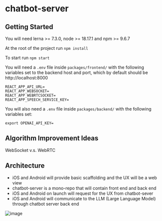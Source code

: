 # chatbot-server

## Getting Started
You will need lerna >= 7.3.0, node >= 18.17.1 and npm >= 9.6.7

At the root of the project run
`npm install`

To start run
`npm start`

You will need a `.env` file inside `packages/frontend/` with the following variables set to the backend host and port, which by default should be http://localhost:8000
```
REACT_APP_API_URL=
REACT_APP_WEBSOCKET=
REACT_APP_WEBRTCSOCKET=
REACT_APP_SPEECH_SERVICE_KEY=
```

You will also need a `.env` file inside `packages/backend/` with the following variables set:

```
export OPENAI_API_KEY=
```

## Algorithm Improvement Ideas

WebSocket v.s. WebRTC

## Architecture

- iOS and Android will provide basic scaffolding and the UX will be a web view
- chatbot-server is a mono-repo that will contain front end and back end
- iOS and Android on launch will request for the UX from chatbot-sever
- iOS and Android will communicate to the LLM (Large Language Model) through chatbot server back end

![image](https://github.com/mdctleo/chatbot-server/assets/31061195/ffc113b9-6b0c-4f3e-907b-d93b1f60a389)
